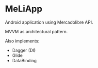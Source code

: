 # MeLiApp

Android application using Mercadolibre API.

MVVM as architectural pattern.

Also implements:
- Dagger (DI)
- Glide
- DataBinding
